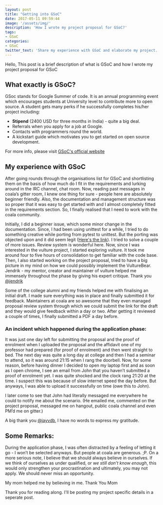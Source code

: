 ```yaml
---
layout: post
title: "Getting into GSoC"
date: 2017-05-11 09:59:44
image: '/assets/img/'
description: 'How I wrote my project proposal for GSoC?'
tags:
- GSoC
categories:
- GSoC
twitter_text: 'Share my experience with GSoC and elaborate my project.'
---
```



Hello, This post is a brief description of what is GSoC and how I wrote my project proposal for GSoC

## What exactly is GSoC?

GSoc stands for Google Summer of code. It is an annual programming event which encourages students at University
level to contribute more to open source. A student gets many perks if he successfully completes his/her project
including:
* **Stipend** (2400 USD for three months in India) - quite a big deal.
* Referrals when you apply for a job at Google.
* Contacts with programmers round the world.
* A kickstart guide which motivates you to get started on open source development.

For more info, please visit [GSoC's official website](https://summerofcode.withgoogle.com/about/)

## My experience with GSoC

After going rounds through the organisations list for GSoC and shortlisting them on the basis of how much do I fit in 
the requirements and lurking around in the IRC channel, chat room. Now, reading past messages in  coala’s gitter room,
I knew one thing for  sure - people here are  absolutely beginner  friendly. Also, the  documentation  and  management
structure was so proper that it  was easy to get  started with and I  almost completely  fitted  in  the  requirements
section. So, I finally realised that I need to work with the coala community.

Initially, I did a beginner issue, which some minor change in the documentation. Since, I had been using unittest for 
a while, I tried to do something creative while porting  from pytest to unittest.  But the porting  was objected upon 
and it did seem  legit ([Here's the link](https://github.com/coala/coala/pull/3894)). I tried to solve a couple of more issues.  Review system is  wonderful here.
Now, since I was interested in the vulture project, I started exploring vulture. It took me around four to five hours 
of consolidation to get  familiar with the code base. Then, I also started working on the project  proposal, tried to
have a big picture in my mind on how we could possibly implement the VultureBear. Jendrik - my mentor, creator and 
maintainer of vulture helped me immensely throughout the phase by giving his expert critique. Thank you [@jendrik](https://github.com/jendrikseipp)

Some of the college alumni and my friends helped me with finalising an initial draft. I made sure everything was in 
place and finally submitted it for feedback. Maintainers at coala are so awesome that they even managed proposal 
review system through which we could submit the link for the draft and they would give feedback within a day or two. 
After getting it reviewed a couple of times, I finally submitted a PDF a day before.

### An incident which happened during the application phase:
It was just one day left for submitting the proposal and the proof of enrolment when I uploaded the proposal and the 
affidavit one of my professor had prepared (for proof of enrolment) and then went straight to bed. The next day was 
quite a long day at college and then I had a seminar to attend, so it was around 21:15 when I rang the doorbell. Now, 
for some reason, before having dinner I decided to open my laptop first and as soon as I open chrome, I see an email 
from John that you haven’t submitted a proof of enrolment yet. I was quite shocked and the clock rang 21:20 at the 
time. I suspect this was because of slow internet speed the day before. But anyways, I was able to upload it 
successfully on time (owe this to John).

I later come to see that John had literally messaged me everywhere he could to notify me about the scenario. (He 
emailed me, commented on the project proposal, messaged me on hangout, public coala channel and even PM’d me on 
gitter.)

A big thank you [@jayvdb](https://github.com/jayvdb), I have no words to express my gratitude.


## Some Remarks:

During the application phase, I was often distracted by a feeling of letting it go - I won’t be selected anyways. But 
people at coala are generous. ;P. On a more serious note, I believe that we should always believe in ourselves. If we 
think of ourselves as under qualified, or *we still don’t know enough*, this would only strengthen your procrastination and 
ultimately, you may not apply. We should never miss an opportunity.

My mom helped me by believing in me. Thank You Mom


Thank you for reading along. I'll be posting my project specific details in a seperate post.
